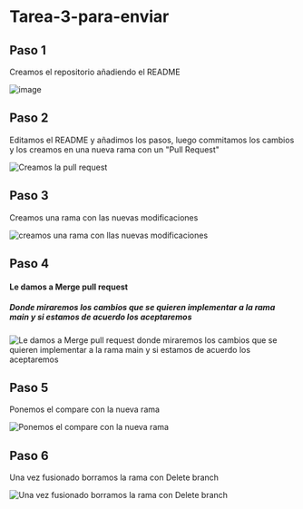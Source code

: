 # Tarea-3-para-enviar

## Paso 1 
Creamos el repositorio añadiendo el README 

![image](https://user-images.githubusercontent.com/91874537/152760728-fbfb6eed-4542-4111-856a-4cbf9848ec95.png)


## Paso 2
Editamos el README y añadimos los pasos, luego commitamos los cambios y los creamos en una nueva rama con un "Pull Request"

![Creamos la pull request](https://user-images.githubusercontent.com/91874537/152769030-7b3f0295-4f19-4ef8-877b-02ecadb905cf.PNG)


## Paso 3
Creamos una rama con las nuevas modificaciones

![creamos una rama con llas nuevas modificaciones](https://user-images.githubusercontent.com/91874537/152769387-65a649da-c2bd-4c28-bf80-c1239e90ba97.PNG)


## Paso 4
#### Le damos a Merge pull request 
##### Donde miraremos los cambios que se quieren implementar a la rama main y si estamos de acuerdo los aceptaremos

![Le damos a Merge pull request donde miraremos los cambios que se quieren implementar a la rama main y si estamos de acuerdo los aceptaremos](https://user-images.githubusercontent.com/91874537/152769548-85d0d1ef-acad-4434-95da-c83f2f847c97.PNG)


## Paso 5
Ponemos el compare con la nueva rama

![Ponemos el compare con la nueva rama](https://user-images.githubusercontent.com/91874537/152769636-bbeaff1b-1674-4939-8b48-4c164e0c12dc.PNG)


## Paso 6
Una vez fusionado borramos la rama con Delete branch

![Una vez fusionado borramos la rama con Delete branch](https://user-images.githubusercontent.com/91874537/152769713-5242354f-a0c0-4b51-a156-cf63270f4cde.PNG)
